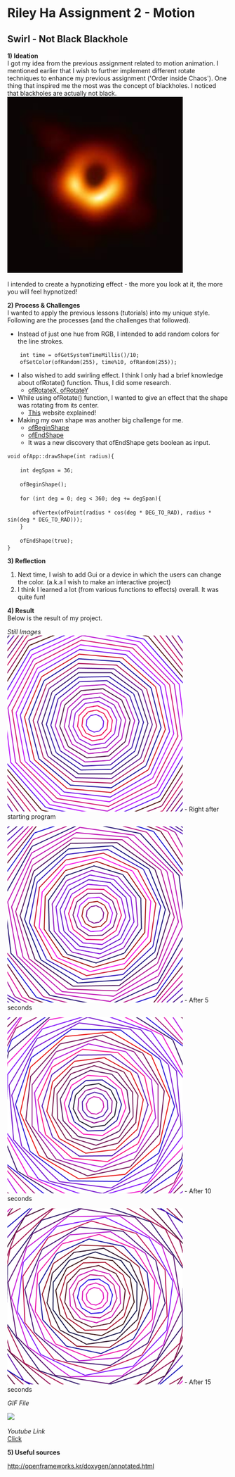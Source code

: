 # Riley Ha Assignment 2 - Motion

## Swirl - Not Black Blackhole

**1) Ideation** <br> 
I got my idea from the previous assignment related to motion animation. 
I mentioned earlier that I wish to further implement different rotate techniques to enhance my previous assignment ('Order inside Chaos').
One thing that inspired me the most was the concept of blackholes.
I noticed that blackholes are actually not black.
<img src=Images/blackhole.jpeg width="400"> 

I intended to create a hypnotizing effect - the more you look at it, the more you will feel hypnotized!

**2) Process & Challenges** <br>
I wanted to apply the previous lessons (tutorials) into my unique style. 
Following are the processes (and the challenges that followed). 

- Instead of just one hue from RGB, I intended to add random colors for the line strokes.
```
    int time = ofGetSystemTimeMillis()/10;
    ofSetColor(ofRandom(255), time%10, ofRandom(255));
```
- I also wished to add swirling effect. I think I only had a brief knowledge about ofRotate() function. Thus, I did some research. 
  - [ofRotateX, ofRotateY](https://openframeworks.cc/documentation/graphics/ofGraphics/#show_ofRotateYDeg)
- While using ofRotate() function, I wanted to give an effect that the shape was rotating from its center.
  - [This](https://stackoverflow.com/questions/12516550/openframeworks-rotate-an-image-from-its-center-through-opengl-calls) website explained!
- Making my own shape was another big challenge for me. 
  - [ofBeginShape](http://openframeworks.kr/documentation/graphics/ofGraphics.html#!show_ofBeginShape)
  - [ofEndShape](http://openframeworks.kr/documentation/graphics/ofGraphics.html#!show_ofEndShape)
  - It was a new discovery that ofEndShape gets boolean as input.
```
void ofApp::drawShape(int radius){
    
    int degSpan = 36;
    
    ofBeginShape();
    
    for (int deg = 0; deg < 360; deg += degSpan){
        
        ofVertex(ofPoint(radius * cos(deg * DEG_TO_RAD), radius * sin(deg * DEG_TO_RAD)));
    }
    
    ofEndShape(true);
}

```

**3) Reflection** <br>
1) Next time, I wish to add Gui or a device in which the users can change the color. (a.k.a I wish to make an interactive project)
2) I think I learned a lot (from various functions to effects) overall. It was quite fun!

**4) Result** <br>
Below is the result of my project.

*Still Images* <br>
<img src=Images/result1.png width="400" height="400"> - Right after starting program

<img src=Images/result2.png width="400" height="400"> - After 5 seconds

<img src=Images/result3.png width="400" height="400"> - After 10 seconds

<img src=Images/result4.png width="400" height="400"> - After 15 seconds


*GIF File* <br>

![](Images/result2.gif)

*Youtube Link* <br>
[Click](https://youtu.be/xKRnWQHpbec)

**5) Useful sources** <br>

http://openframeworks.kr/doxygen/annotated.html

